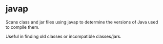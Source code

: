 # javap
Scans class and jar files using javap to determine the versions of Java used to compile them.

Useful in finding old classes or incompatible classes/jars.
